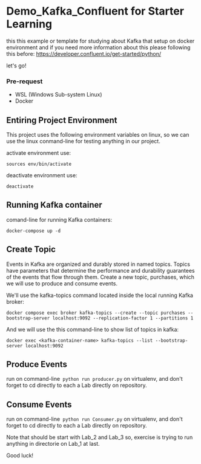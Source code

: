 # Demo_Kafka_Confluent for Starter Learning 
this this example or template for studying about Kafka that setup on docker environment and if you need more information about this please following this before: https://developer.confluent.io/get-started/python/

let's go!   

### Pre-request
- WSL (Windows Sub-system Linux)
- Docker 

## Entiring Project Environment
This project uses the following environment variables on linux, so we can use the linux conmand-line for testing anything in our project. 

activate environment use: 

``` sources env/bin/activate ```

deactivate environment use:

``` deactivate ```


## Running Kafka container 

comand-line for running Kafka containers:


``` docker-compose up -d ```

## Create Topic
Events in Kafka are organized and durably stored in named topics. Topics have parameters that determine the performance and durability guarantees of the events that flow through them.
Create a new topic, purchases, which we will use to produce and consume events.

We'll use the kafka-topics command located inside the local running Kafka broker:


```
docker compose exec broker kafka-topics --create --topic purchases --bootstrap-server localhost:9092 --replication-factor 1 --partitions 1  
```

And we will use the this command-line to show list of topics in kafka:

```
docker exec <kafka-container-name> kafka-topics --list --bootstrap-server localhost:9092
```

## Produce Events

run on command-line``` python run producer.py``` on virtualenv, and don't forget to cd directly to each a Lab directly on repository.


## Consume Events

run on command-line``` python run Consumer.py``` on virtualenv, and don't forget to cd directly to each a Lab directly on repository.


Note that should be start with Lab_2 and Lab_3 
so, exercise is trying to run anything in directorie on Lab_1 at last. 

Good luck! 



